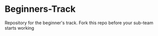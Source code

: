 # Beginners-Track
Repository for the beginner's track. Fork this repo before your sub-team starts working
